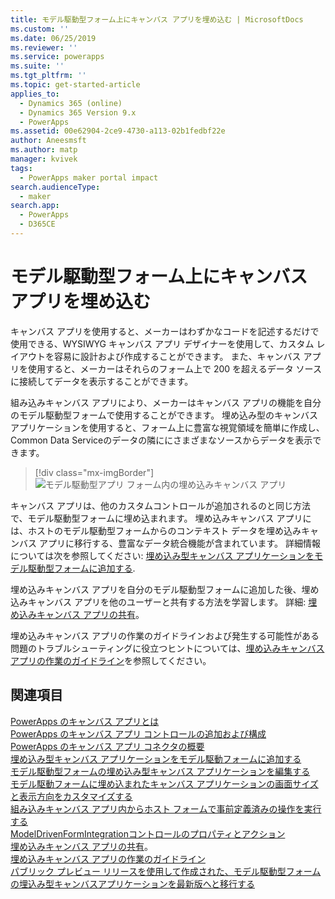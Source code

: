 ```yaml
---
title: モデル駆動型フォーム上にキャンバス アプリを埋め込む | MicrosoftDocs
ms.custom: ''
ms.date: 06/25/2019
ms.reviewer: ''
ms.service: powerapps
ms.suite: ''
ms.tgt_pltfrm: ''
ms.topic: get-started-article
applies_to:
  - Dynamics 365 (online)
  - Dynamics 365 Version 9.x
  - PowerApps
ms.assetid: 00e62904-2ce9-4730-a113-02b1fedbf22e
author: Aneesmsft
ms.author: matp
manager: kvivek
tags:
  - PowerApps maker portal impact
search.audienceType:
  - maker
search.app:
  - PowerApps
  - D365CE
---
```


# <a name="embed-a-canvas-app-on-a-model-driven-form"></a>モデル駆動型フォーム上にキャンバス アプリを埋め込む

キャンバス アプリを使用すると、メーカーはわずかなコードを記述するだけで使用できる、WYSIWYG キャンバス アプリ デザイナーを使用して、カスタム レイアウトを容易に設計および作成することができます。 また、キャンバス アプリを使用すると、メーカーはそれらのフォーム上で 200 を超えるデータ ソースに接続してデータを表示することができます。

組み込みキャンバス アプリにより、メーカーはキャンバス アプリの機能を自分のモデル駆動型フォームで使用することができます。 埋め込み型のキャンバス アプリケーションを使用すると、フォーム上に豊富な視覚領域を簡単に作成し、 Common Data Serviceのデータの隣ににさまざまなソースからデータを表示できます。

   > [!div class="mx-imgBorder"] 
   > ![モデル駆動型アプリ フォーム内の埋め込みキャンバス アプリ](media/embed-canvas-app-in-form.png "モデル駆動型アプリ フォーム内の埋め込みキャンバス アプリ")

キャンバス アプリは、他のカスタムコントロールが追加されるのと同じ方法で、モデル駆動型フォームに埋め込まれます。 埋め込みキャンバス アプリには、ホストのモデル駆動型フォームからのコンテキスト データを埋め込みキャンバス アプリに移行する、豊富なデータ統合機能が含まれています。 詳細情報については次を参照してください: [埋め込み型キャンバス アプリケーションをモデル駆動型フォームに追加する](embedded-canvas-app-add-classic-designer.md).

埋め込みキャンバス アプリを自分のモデル駆動型フォームに追加した後、埋め込みキャンバス アプリを他のユーザーと共有する方法を学習します。 詳細: [埋め込みキャンバス アプリの共有](share-embedded-canvas-app.md)。

埋め込みキャンバス アプリの作業のガイドラインおよび発生する可能性がある問題のトラブルシューティングに役立つヒントについては、[埋め込みキャンバス アプリの作業のガイドライン](embedded-canvas-app-guidelines.md)を参照してください。

## <a name="see-also"></a>関連項目
[PowerApps のキャンバス アプリとは](../canvas-apps/getting-started.md) <br />
[PowerApps のキャンバス アプリ コントロールの追加および構成](../canvas-apps/add-configure-controls.md) <br />
[PowerApps のキャンバス アプリ コネクタの概要](../canvas-apps/connections-list.md) <br />
[埋め込み型キャンバス アプリケーションをモデル駆動フォームに追加する](embedded-canvas-app-add-classic-designer.md) <br />
[モデル駆動型フォームの埋め込み型キャンバス アプリケーションを編集する](embedded-canvas-app-edit-classic-designer.md) <br />
[モデル駆動フォームに埋め込まれたキャンバス アプリケーションの画面サイズと表示方向をカスタマイズする](embedded-canvas-app-customize-screen.md) <br />
[組み込みキャンバス アプリ内からホスト フォームで事前定義済みの操作を実行する](embedded-canvas-app-actions.md) <br />
[ModelDrivenFormIntegrationコントロールのプロパティとアクション](embedded-canvas-app-properties-actions.md) <br />
[埋め込みキャンバス アプリの共有](share-embedded-canvas-app.md)。 <br />
[埋め込みキャンバス アプリの作業のガイドライン](embedded-canvas-app-guidelines.md) <br />
[パブリック プレビュー リリースを使用して作成された、モデル駆動型フォームの埋込み型キャンバスアプリケーションを最新版へと移行する](embedded-canvas-app-migrate-from-preview.md) <br />

